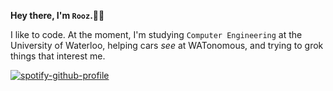 **Hey there, I'm `Rooz`.🕴🏽**

I like to code. At the moment, I'm studying `Computer Engineering` at the University of Waterloo, helping cars _see_ at WATonomous, and trying to grok things that interest me.

[![spotify-github-profile](https://spotify-github-profile.vercel.app/api/view?uid=vtuzyimbs6xxl75x73yo2tom2&cover_image=true&theme=natemoo-re&show_offline=false&background_color=121212&interchange=true&bar_color=808080&bar_color_cover=false)](https://open.spotify.com/)
